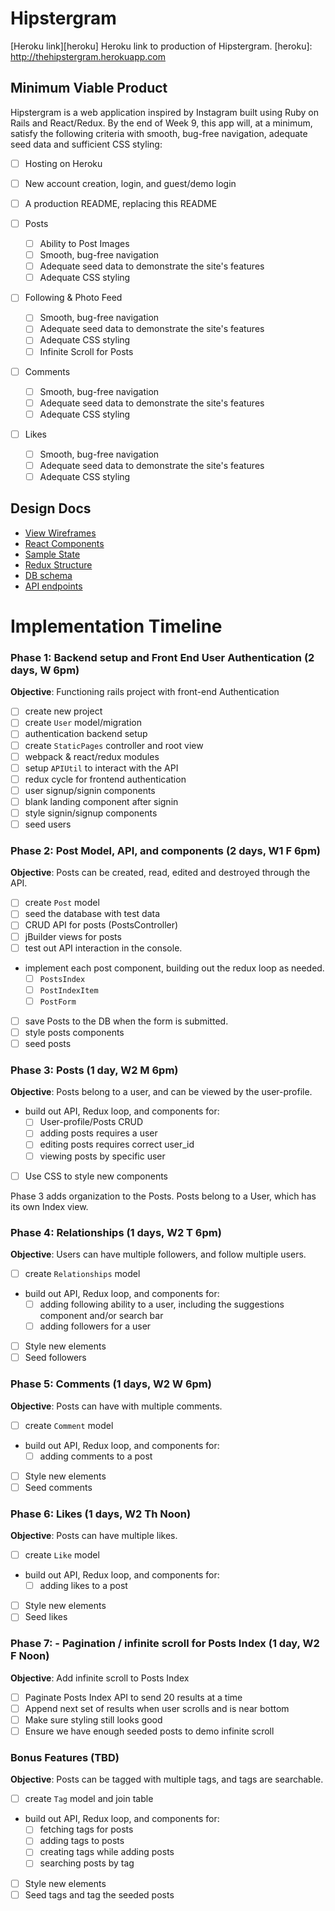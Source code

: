 # Hipstergram

[Heroku link][heroku] Heroku link to production of Hipstergram.
[heroku]: http://thehipstergram.herokuapp.com

## Minimum Viable Product

Hipstergram is a web application inspired by Instagram built using Ruby on Rails and React/Redux. By the end of Week 9, this app will, at a minimum, satisfy the following criteria with smooth, bug-free navigation, adequate seed data and sufficient CSS styling:

- [ ] Hosting on Heroku
- [ ] New account creation, login, and guest/demo login
- [ ] A production README, replacing this README

- [ ] Posts
  - [ ] Ability to Post Images
  - [ ] Smooth, bug-free navigation
  - [ ] Adequate seed data to demonstrate the site's features
  - [ ] Adequate CSS styling

- [ ] Following & Photo Feed
  - [ ] Smooth, bug-free navigation
  - [ ] Adequate seed data to demonstrate the site's features
  - [ ] Adequate CSS styling
  - [ ] Infinite Scroll for Posts

- [ ] Comments
  - [ ] Smooth, bug-free navigation
  - [ ] Adequate seed data to demonstrate the site's features
  - [ ] Adequate CSS styling

- [ ] Likes
  - [ ] Smooth, bug-free navigation
  - [ ] Adequate seed data to demonstrate the site's features
  - [ ] Adequate CSS styling

## Design Docs
* [View Wireframes][views]
* [React Components][components]
* [Sample State][sample-state]
* [Redux Structure][redux-structure]
* [DB schema][schema]
* [API endpoints][api-endpoints]

[views]: docs/views.md
[components]: docs/component-heirarchy.md
[sample-state]: docs/sample-state.md
[redux-structure]: docs/redux-structure.md
[schema]: docs/schema.md
[api-endpoints]: docs/api-endpoints

# Implementation Timeline

### Phase 1: Backend setup and Front End User Authentication (2 days, W 6pm)

**Objective**: Functioning rails project with front-end Authentication

- [ ] create new project
- [ ] create `User` model/migration
- [ ] authentication backend setup
- [ ] create `StaticPages` controller and root view
- [ ] webpack & react/redux modules
- [ ] setup `APIUtil` to interact with the API
- [ ] redux cycle for frontend authentication
- [ ] user signup/signin components
- [ ] blank landing component after signin
- [ ] style signin/signup components
- [ ] seed users

### Phase 2: Post Model, API, and components (2 days, W1 F 6pm)

**Objective**: Posts can be created, read, edited and destroyed through the API.

- [ ] create `Post` model
- [ ] seed the database with test data
- [ ] CRUD API for posts (PostsController)
- [ ] jBuilder views for posts
- [ ] test out API interaction in the console.
- implement each post component, building out the redux loop as needed.
  - [ ] `PostsIndex`
  - [ ] `PostIndexItem`
  - [ ] `PostForm`
- [ ] save Posts to the DB when the form is submitted.
- [ ] style posts components
- [ ] seed posts

### Phase 3: Posts (1 day, W2 M 6pm)

**Objective**: Posts belong to a user, and can be viewed by the user-profile.

- build out API, Redux loop, and components for:
  - [ ] User-profile/Posts CRUD
  - [ ] adding posts requires a user
  - [ ] editing posts requires correct user_id
  - [ ] viewing posts by specific user
- [ ] Use CSS to style new components

Phase 3 adds organization to the Posts. Posts belong to a User, which has its own Index view.

### Phase 4: Relationships (1 days, W2 T 6pm)

**Objective**:  Users can have multiple followers, and follow multiple users.

- [ ] create `Relationships` model
- build out API, Redux loop, and components for:
  - [ ] adding following ability to a user, including the suggestions component and/or search bar
  - [ ] adding followers for a user
- [ ] Style new elements
- [ ] Seed followers

### Phase 5: Comments (1 days, W2 W 6pm)

**Objective**:  Posts can have with multiple comments.

- [ ] create `Comment` model
- build out API, Redux loop, and components for:
  - [ ] adding comments to a post
- [ ] Style new elements
- [ ] Seed comments

### Phase 6: Likes (1 days, W2 Th Noon)

**Objective**:  Posts can have multiple likes.

- [ ] create `Like` model
- build out API, Redux loop, and components for:
  - [ ] adding likes to a post
- [ ] Style new elements
- [ ] Seed likes

### Phase 7: - Pagination / infinite scroll for Posts Index (1 day, W2 F Noon)

**Objective**: Add infinite scroll to Posts Index

- [ ] Paginate Posts Index API to send 20 results at a time
- [ ] Append next set of results when user scrolls and is near bottom
- [ ] Make sure styling still looks good
- [ ] Ensure we have enough seeded posts to demo infinite scroll

### Bonus Features (TBD)

**Objective**: Posts can be tagged with multiple tags, and tags are searchable.

- [ ] create `Tag` model and join table
- build out API, Redux loop, and components for:
  - [ ] fetching tags for posts
  - [ ] adding tags to posts
  - [ ] creating tags while adding posts
  - [ ] searching posts by tag
- [ ] Style new elements
- [ ] Seed tags and tag the seeded posts
